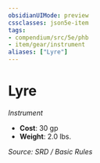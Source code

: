 ```yaml
---
obsidianUIMode: preview
cssclasses: json5e-item
tags:
- compendium/src/5e/phb
- item/gear/instrument
aliases: ["Lyre"]
---
```

# Lyre
*Instrument*  

- **Cost**: 30 gp
- **Weight**: 2.0 lbs.

*Source: SRD / Basic Rules*
